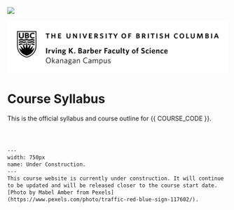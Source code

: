 ![](../images/header.png)

![](../images/UBCO_CMPS_header.jpg)

# Course Syllabus

This is the official syllabus and course outline for {{ COURSE_CODE }}.

```{warning} Please note that this syllabus is currently under active development, there may be typos or missing sections; treat this as a draft until the course starts!
```

```{include} syllabus_bits/syllabus_01_highlights.md
```

```{include} syllabus_bits/syllabus_02_changelog.md
```
<!-- 
```{include} syllabus_bits/syllabus_03_details.md
```

```{include} syllabus_bits/syllabus_04_tools.md
```

```{include} syllabus_bits/syllabus_05_taught.md
```

```{include} syllabus_bits/syllabus_06_doing_well.md
```

```{include} syllabus_bits/syllabus_07_integrity.md
```

```{include} syllabus_bits/syllabus_08_accommodations.md
```

```{include} syllabus_bits/syllabus_09_policies.md
```

```{include} syllabus_bits/syllabus_10_references.md
``` -->

```{figure} ../images/construction.jpeg
---
width: 750px
name: Under Construction.
---
This course website is currently under construction. It will continue to be updated and will be released closer to the course start date. [Photo by Mabel Amber from Pexels](https://www.pexels.com/photo/traffic-red-blue-sign-117602/). 
```
